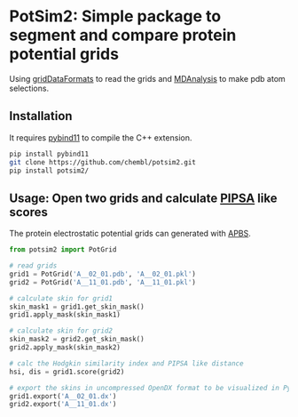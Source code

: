 # PotSim2: Simple package to segment and compare protein potential grids

Using [gridDataFormats](https://github.com/MDAnalysis/GridDataFormats) to read the grids and [MDAnalysis](https://www.mdanalysis.org/) to make pdb atom selections.

## Installation

It requires [pybind11](https://github.com/pybind/pybind11) to compile the C++ extension.

```bash
pip install pybind11
git clone https://github.com/chembl/potsim2.git
pip install potsim2/
```

## Usage: Open two grids and calculate [PIPSA](https://pipsa.h-its.org/pipsa/) like scores

The protein electrostatic potential grids can generated with [APBS](https://github.com/Electrostatics/apbs).

```python
from potsim2 import PotGrid

# read grids
grid1 = PotGrid('A__02_01.pdb', 'A__02_01.pkl')
grid2 = PotGrid('A__11_01.pdb', 'A__11_01.pkl')

# calculate skin for grid1 
skin_mask1 = grid1.get_skin_mask()
grid1.apply_mask(skin_mask1)

# calculate skin for grid2 
skin_mask2 = grid2.get_skin_mask()
grid2.apply_mask(skin_mask2)

# calc the Hodgkin similarity index and PIPSA like distance 
hsi, dis = grid1.score(grid2)

# export the skins in uncompressed OpenDX format to be visualized in PyMol/ChimeraX
grid1.export('A__02_01.dx')
grid2.export('A__11_01.dx')
```
